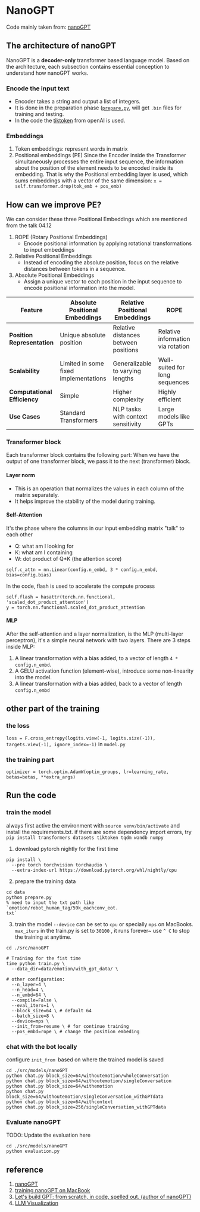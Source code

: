 # NanoGPT
Code mainly taken from: [nanoGPT](https://github.com/karpathy/nanoGPT)
## The architecture of nanoGPT
NanoGPT is a **decoder-only** transformer based language model. Based on the architecture, each subsection contains essential conception to understand how nanoGPT works.
### Encode the input text
* Encoder takes a string and output a list of integers. 
* It is done in the preparation phase ([`prepare.py`](https://github.com/CallMeL/Project-ML/blob/master/data/prepare.py), will get `.bin` files for training and testing.
* In the code the [tiktoken](https://github.com/openai/tiktoken) from openAI is used.
### Embeddings
1. Token embeddings: represent words in matrix
2. Positional embeddings (PE)
Since the Encoder inside the Transformer simultaneously processes the entire 
   input sequence, the information about the position of the element needs to be encoded inside its embedding. That is why the Positional embedding layer is used, which sums embeddings with a vector of the same dimension: `x = self.transformer.drop(tok_emb + pos_emb)`

## How can we improve PE?
We can consider these three Positional Embeddings which are mentioned from the talk 04.12
1. ROPE (Rotary Positional Embeddings)
    + Encode positional information by applying rotational transformations to input embeddings
2. Relative Positional Embeddings
    + Instead of encoding the absolute position, focus on the relative distances between tokens in a sequence.
3. Absolute Positional Embeddings
    + Assign a unique vector to each position in the input sequence to encode positional information into the model.

| Feature                     | Absolute Positional Embeddings         | Relative Positional Embeddings         | ROPE                                 |
|-----------------------------|----------------------------------------|----------------------------------------|--------------------------------------|
| **Position Representation** | Unique absolute position               | Relative distances between positions   | Relative information via rotation    |
| **Scalability**             | Limited in some fixed implementations  | Generalizable to varying lengths       | Well-suited for long sequences       |
| **Computational Efficiency**| Simple                                 | Higher complexity                      | Highly efficient                     |
| **Use Cases**               | Standard Transformers                 | NLP tasks with context sensitivity     | Large models like GPTs               |



### Transformer block
Each transformer block contains the following part: When we have the output of one transformer block, we pass it to the next (transformer) block.
#### Layer norm
* This is an operation that normalizes the values in each column of the matrix separately. 
* It helps improve the stability of the model during training.

#### Self-Attention
 It's the phase where the columns in our input embedding matrix "talk" to each other
  * Q: what am I looking for
  * K: what am I containing
  * W: dot product of Q*K (the attention score)

`self.c_attn = nn.Linear(config.n_embd, 3 * config.n_embd, bias=config.bias)     `

In the code, flash is used to accelerate the compute process
```
self.flash = hasattr(torch.nn.functional, 'scaled_dot_product_attention')
y = torch.nn.functional.scaled_dot_product_attention
```
#### MLP
After the self-attention and a layer normalization, is the MLP (multi-layer perceptron), it's a simple neural network with two layers.
There are 3 steps inside MLP:
1. A linear transformation with a bias added, to a vector of length `4 * config.n_embd`.
2. A GELU activation function (element-wise), introduce some non-linearity into the model.
3. A linear transformation with a bias added, back to a vector of length `config.n_embd`


## other part of the training
### the loss
`loss = F.cross_entropy(logits.view(-1, logits.size(-1)), targets.view(-1), ignore_index=-1)` in `model.py`

### the training part
`optimizer = torch.optim.AdamW(optim_groups, lr=learning_rate, betas=betas, **extra_args)`

## Run the code
### train the model
always first active the environment with `source venv/bin/activate` and install the requirements.txt. 
if there are some dependency import errors, try `pip install transformers datasets tiktoken tqdm wandb numpy`
1. download pytorch nightly for the first time
```
pip install \
  --pre torch torchvision torchaudio \
  --extra-index-url https://download.pytorch.org/whl/nightly/cpu
```

2. prepare the training data 
```
cd data
python prepare.py
% need to input the txt path like `emotion/robot_human_tag/59k_eachconv_eot.
txt` 
```

3. train the model
`--device` can be set to `cpu` or specially `mps` on MacBooks. 
`max_iters` in the train.py is set to `30100` , it runs forever~ use `^ C` to stop the training at anytime.
```
cd ./src/nanoGPT

# Training for the fist time
time python train.py \
  --data_dir=data/emotion/with_gpt_data/ \
  
# other configuration:
  --n_layer=4 \
  --n_head=4 \
  --n_embd=64 \
  --compile=False \
  --eval_iters=1 \
  --block_size=64 \ # default 64
  --batch_size=8 \
  --device=mps \
  --init_from=resume \ # for continue training
  --pos_embd=rope \ # change the position embeding 
```

### chat with the bot locally
configure `init_from `based on where the trained model is saved
```
cd ./src/models/nanoGPT
python chat.py block_size=64/withoutemotion/wholeConversation
python chat.py block_size=64/withoutemotion/singleConversation
python chat.py block_size=64/withemotion
python chat.py block_size=64/withoutemotion/singleConversation_withGPTdata
python chat.py block_size=64/withcontext
python chat.py block_size=256/singleConversation_withGPTdata
```

###  Evaluate nanoGPT
TODO: Update the evaluation here
```
cd ./src/models/nanoGPT
python evaluation.py
```


## reference
1. [nanoGPT](https://github.com/karpathy/nanoGPT)
2. [training nanoGPT on MacBook](https://til.simonwillison.net/llms/nanogpt-shakespeare-m2)
3. [Let's build GPT: from scratch, in code, spelled out. (author of nanoGPT)](https://youtu.be/kCc8FmEb1nY?si=XA_iMh2jns5vPHN5)
4. [LLM Visualization](https://bbycroft.net/llm)
